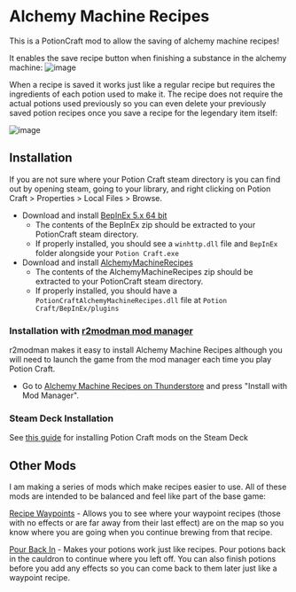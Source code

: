 # Alchemy Machine Recipes
This is a PotionCraft mod to allow the saving of alchemy machine recipes!

It enables the save recipe button when finishing a substance in the alchemy machine:
![image](https://github.com/AndrewFahlgren/PotionCraftAlchemyMachineRecipes/blob/master/Images/Save%20Alchemy%20Machine%20Recipe.png?raw=true)

When a recipe is saved it works just like a regular recipe but requires the ingredients of each potion used to make it. The recipe does not require the actual potions used previously so you can even delete your previously saved potion recipes once you save a recipe for the legendary item itself:

![image](https://github.com/AndrewFahlgren/PotionCraftAlchemyMachineRecipes/blob/master/Images/Albedo%20Recipe.png?raw=true)


## Installation

If you are not sure where your Potion Craft steam directory is you can find out by opening steam, going to your library, and right clicking on Potion Craft > Properties > Local Files > Browse.

- Download and install [BepInEx 5.x 64 bit](https://github.com/BepInEx/BepInEx/releases)
  - The contents of the BepInEx zip should be extracted to your PotionCraft steam directory.
  - If properly installed, you should see a `winhttp.dll` file and `BepInEx` folder alongside your `Potion Craft.exe`
- Download and install [AlchemyMachineRecipes](https://github.com/AndrewFahlgren/PotionCraftAlchemyMachineRecipes/releases/)
  - The contents of the AlchemyMachineRecipes zip should be extracted to your PotionCraft steam directory.
  - If properly installed, you should have a `PotionCraftAlchemyMachineRecipes.dll` file at `Potion Craft/BepInEx/plugins`
  
### Installation with [r2modman mod manager](https://thunderstore.io/package/ebkr/r2modman/)

r2modman makes it easy to install Alchemy Machine Recipes although you will need to launch the game from the mod manager each time you play Potion Craft.

- Go to [Alchemy Machine Recipes on Thunderstore](https://potion-craft.thunderstore.io/package/AndrewFahlgren/Alchemy_Machine_Recipes/) and press "Install with Mod Manager".


### Steam Deck Installation
See [this guide](https://docs.google.com/document/d/1Y3PDeMaffkh7x4U3j46YZ9K6AhM2EvRF9v3mAGBFzW4) for installing Potion Craft mods on the Steam Deck

## Other Mods

I am making a series of mods which make recipes easier to use. All of these mods are intended to be balanced and feel like part of the base game:

[Recipe Waypoints](https://github.com/AndrewFahlgren/PotionCraftRecipeWaypoints) - Allows you to see where your waypoint recipes (those with no effects or are far away from their last effect) are on the map so you know where you are going when you continue brewing from that recipe.

[Pour Back In](https://github.com/AndrewFahlgren/PotionCraftPourBackIn) - Makes your potions work just like recipes. Pour potions back in the cauldron to continue where you left off. You can also finish potions before you add any effects so you can come back to them later just like a waypoint recipe.

